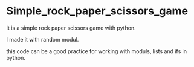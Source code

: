 # Simple_rock_paper_scissors_game

It is a simple rock paper scissors game with python. 

I made it with random modul. 

this code csn be a good practice for working with moduls, lists and ifs in python. 
